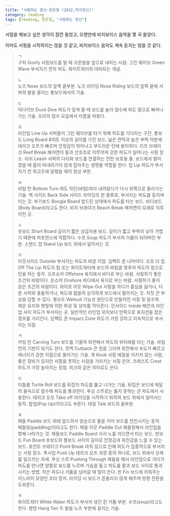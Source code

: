 ```yaml
---
title: "서핑하는 정신-한은형 (2022,작가정신)"
category: reading
tags: [reading, 한은형, "서핑하는 정신"]
---
```


서핑을 해보고 싶은 생각이 잠깐 들었고, 오랜만에 비치보이스 음악을 몇 곡 들었다.

아마도 서핑을 시작하지는 않을 것 같고, 비치보이스 음악도 계속 듣지는 않을 것 같다.

> ㄱ  
> 구피 Goofy  서핑보드를 탈 때 오른발을 앞으로 내미는 사람.
> 그린 웨이브 Green Wave  부서지기 전의 파도. 화이트워터와 대비되는 개념.
>
> ㄴ  
> 노즈 Nose  보드의 앞쪽 끝부분.
> 노즈 라이딩 Nose Riding  보드의 앞쪽 끝에 서퍼의 발을 올리는 롱보드에서의 기술.
>
> ㄷ  
> 덕다이브 Duck Dive  파도가 덮쳐 올 때 보드를 눌러 잠수해 파도 밑으로 빠져나가는 기술. 오리의 잠수 모습에서 이름을 따왔다.
>
> ㄹ  
> 라인업 Line Up  서퍼들이 그린 웨이브를 타기 위해 파도를 기다리는 구간.
> 롱보드 Long Board  8피트 이상의 길이를 가진 보드. 넓은 면적과 높은 부력 덕분에 테이크 오프가 빠르며 안정감이 뛰어나고 부드러운 턴에 용이하다.
> 리프 브레이크 Reef Break  해저면이 돌과 산호초로 이루어져 강한 파도가 일어나는 서핑 장소.
> 리쉬 Leash  서퍼의 다리와 보드를 연결하는 안전 보호용 줄. 보드에서 떨어졌을 때 몸이 떠내려가지 않게 잡아주는 생명줄 역할을 한다.
> 립 Lip  파도가 부서지기 전 최고조에 달했을 때의 정상 부분.
>
> ㅂ  
> 바텀 턴 Bottom Turn  파도 하단(바텀)까지 내려왔다가 다시 위쪽으로 올라가는 기술.
> 백 사이드 Back Side  사이드 라이딩의 한 종류로, 부서지는 파도를 등지며 타는 것.
> 부기보드 Boogie Board  엎드린 상태에서 파도를 타는 보드. 바디보드(Body Board)라고도 한다.
> 비치 브레이크 Beach Break  해저면이 모래로 이루어진 곳.
>
> ㅅ  
> 숏보드 Short Board  길이가 짧은 상급자용 보드. 길이가 짧고 부력이 낮아 가볍기 때문에 퍼포먼스에 적합하다.
> 수프 Soup  파도가 부서져 거품이 되어버린 부분.
> 스탠드 업 Stand Up  보드 위에서 일어서는 것.
>
> ㅇ  
> 아웃사이드 Outside  부서지는 파도의 바깥 지점. 임팩트 존 너머이다.
> 오프 더 립 Off The Lip  파도의 립 또는 화이트워터에 보드의 바텀을 맞추어 파도의 힘으로 턴을 하는 동작.
> 오프쇼어 Offshore  육지에서 바다로 부는 바람. 서핑하기 좋은 조건의 바람이다.
> 온쇼어 Onshore  바다에서 육지로 부는 바람. 서핑하기 좋지 않은 조건의 바람이다.
> 와이프 아웃 Wipe Out  서핑을 하다가 중심을 잃거나, 다른 서퍼와 충돌하거나, 파도에 휩쓸려 심각하게 보드에서 떨어지는 것. 자칫 큰 부상을 당할 수 있다.
> 웻슈트 Wetsuit  기능성 원단으로 만들어진 서핑 및 잠수복. 체온 유지와 햇빛에 의한 화상 및 상처를 막아준다.
> 인사이드 Inside  해안과 라인업 사이 파도가 부서지는 곳. 일반적인 라인업 위치보다 안쪽으로 포지션을 잡은 경우를 가리킨다.
> 임팩트 존 Impact Zone  파도가 가장 강하고 지속적으로 부서지는 지점.
>
> ㅋ  
> 카빙 턴 Carving Turn  보드를 기울여 회전해서 파도의 위아래를 타는 기술. 바텀 턴의 기본이 되기도 한다.
> 컷백 Cutback  큰 원을 그리며 회전해서 속도가 빠르고 에너지가 강한 지점으로 돌아가는 기술.
> 쿡 Kook  서핑 예절을 지키지 않는 사람, 좋은 장비가 있지만 서핑을 못하는 사람을 가리키는 서핑 은어.
> 크레스트 Crest  파도가 가장 높아지는 정점. 피크와 같은 의미로도 쓴다.
>
> ㅌ  
> 터틀롤 Turtle Roll  보드를 뒤집어 파도를 뚫고 나가는 기술. 뒤집은 보드에 매달려 물속으로 잠수해 파도를 통과한다. 푸싱 스루로는 뚫지 못하는 큰 파도에서 사용한다.
> 테이크 오프 Take off  라이딩을 시작하기 위하여 보드 위에서 일어서는 동작. 팝업(Pop Up)이라고도 부른다.
> 테일 Tale  보드의 끝부분.
>
> ㅍ  
> 패들 Paddle  보드 위에 엎드려서 양손으로 물을 저어 보드를 전진시키는 동작. 패들링(paddling)이라고도 한다.
> 패들 아웃 Paddle Out  패들링해서 라인업을 향해 나아가는 것.
> 패들보드 Paddle Board  서서 노를 저으면서 타는 보드.
> 펀보드 Fun Board  숏보드와 롱보드 사이의 길이로 안정감과 회전감을 느낄 수 있는 보드.
> 포인트 브레이크 Point Break  바위 등으로 인해 파도가 집중적으로 부서지는 서핑 장소.
> 푸시업 Push Up  테이크 오프 과정 중의 하나로, 보드 위에서 상체를 일으키는 자세.
> 푸싱 스루 Pushing Through  패들을 해서 라인업으로 가다가 파도를 만나면 양팔로 보드를 누르며 가슴을 들고 파도를 팔과 보드 사이로 통과시키는 방법. 작은 파도나 거품을 넘어갈 때 많이 쓴다.
> 핀 Fin  보드에 끼워주는 지느러미 모양인 조타 장치. 라이딩 시 보드가 흔들리지 않게 해주며 방향 전환을 도와준다.
>
> ㅎ  
> 화이트워터 White Water  파도가 부서져 생긴 흰 거품 부분. 수프(soup)라고도 한다.
> 행텐 Hang Ten  두 발을 노즈 부분에 걸치는 기술.